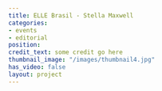 ```yaml
---
title: ELLE Brasil - Stella Maxwell
categories:
- events
- editorial
position: 
credit_text: some credit go here
thumbnail_image: "/images/thumbnail4.jpg"
has_video: false
layout: project
---
```

